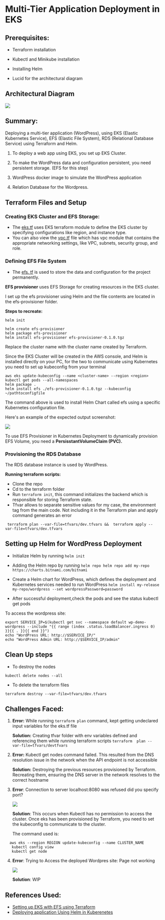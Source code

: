 # Multi-Tier Application Deployment in EKS

## Prerequisites:
- Terraform installation
- Kubectl and Minikube installation
- Installing Helm

- Lucid for the architectural diagram

## Architectural Diagram

![](terraform/templates/screenshots/diagram.jpg)

## Summary:
Deploying a multi-tier application (WordPress), using EKS (Elastic Kubernetes Service), EFS (Elastic File System), RDS (Relational Database Service) using Terraform and Helm.

1. To deploy a web app using EKS, you set up EKS Cluster.

2. To make the WordPress data and configuration persistent, you need persistent storage. (EFS for this step)

3. WordPress docker image to simulate the WordPress application

4. Relation Database for the Wordpress.

## Terraform Files and Setup

### Creating EKS Cluster and EFS Storage:

 - The [eks.tf](https://github.com/elsie-dev/7Ts/blob/main/terraform/02_eks.tf) uses EKS terraform module to define the EKS cluster by specifying configurations like region, and instance type.
 - You can also view the [vpc.tf](https://github.com/elsie-dev/7Ts/blob/main/terraform/01_vpc.tf) file which has vpc module that contains the appropriate networking settings, like VPC, subnets, security group, and role.

### Defining EFS File System

- The [efs. tf](https://github.com/elsie-dev/7Ts/blob/main/terraform/03_efs.tf) is used to store the data and configuration for the project permanently.

**EFS provisioner** uses EFS Storage for creating resources in the EKS cluster.

I set up the efs provisioner using Helm and the file contents are located in the efs-provisioner folder.

**Steps to recreate:**
```
helm init
```
```
helm create efs-provisioner
helm package efs-provisioner
helm install efs-provisioner efs-provisioner-0.1.0.tgz
```

Replace the cluster name with the cluster name created by Terraform.

Since the EKS Cluster will be created in the AWS console, and Helm is installed directly on your PC, for the two to communicate using Kubernetes you need to set up kubeconfig from your terminal

```
aws eks update-kubeconfig --name <cluster-name> --region <region>
kubectl get pods --all-namespaces
helm package .
helm install efs ./efs-provisioner-0.1.0.tgz --kubeconfig ~/pathtoconfigfile
```

The command above is used to install Helm Chart called efs using a specific Kubernetes configuration file.

Here's an example of the expected output screenshot:

![](terraform/templates/screenshots/helmefs%20deployed.JPG)

To use EFS Provisioner in Kubernetes Deployment to dynamically provision EFS Volume, you need a **PersisstantVolumeClaim (PVC).**

### Provisioning the RDS Database

The RDS database instance is used by WordPress.

**Running terraform scripts:**

- Clone the repo
- Cd to the terraform folder
- Run ```terraform init```, this command initializes the backend which is responsible for storing Terraform state.
- Tfvar allows to separate  sensitive values for my case, the environment tag from the main code. Not including it in the Terraform  plan and apply command generates an error

 ```
  terraform plan --var-file=tfvars/dev.tfvars &&  terraform apply --var-file=tfvars/dev.tfvars
 ```

## Setting up Helm for WordPress Deployment

- Initialize Helm by running ``helm init``

-  Adding the Helm repo by running ```helm repo helm repo add my-repo https://charts.bitnami.com/bitnami```

-  Create a Helm chart for WordPress, which defines the deployment and Kubernetes services needed to run WordPress  ```helm install my-release my-repo/wordpress --set wordpressPassword=password ```

- After successful deployment,check the pods and see the status
kubectl get pods

To access the wordpress site:

```
export SERVICE_IP=$(kubectl get svc --namespace default wp-demo-wordpress --include "{{ range (index .status.loadBalancer.ingress 0) }}{{ . }}{{ end }}")
echo "WordPress URL: http://$SERVICE_IP/"
echo "WordPress Admin URL: http://$SERVICE_IP/admin"
```

## Clean Up steps

- To destroy the nodes

```
kubectl delete nodes --all
```

- To delete the terraform files

```
terraform destroy --var-file=tfvars/dev.tfvars
```

## Challenges Faced:

1.  **Error:** While running ```terraform plan``` command, kept getting 
    undeclared input variables for the eks.tf file

    **Solution:** Creating tfvar folder with env variables defined and 
    referencing them while running terraform scripts ```terraform 
    plan --var-file=tfvars/devtfvars```

2.  **Error:** Kubectl get nodes command failed. This resulted from the DNS 
    resolution issue in the network when the API endpoint is not 
    accessible

    **Solution:** Destroying the previous resources provisioned by Terraform. 
    Recreating them, ensuring the DNS server in the network resolves to the correct 
    hostname

3.   **Error**: Connection to server localhost:8080 was refused did you specify port?

     ![](terraform/templates/screenshots//kubectl%20error.JPG)
     
     **Solution**: This occurs when Kubectl has no permission to 
     access the cluster. Once eks has been provisioned by Terraform, you need to set the 
     kubeconfig to communicate to the cluster.
     
     The command used is:
   ```
     aws eks --region REGION update-kubeconfig --name CLUSTER_NAME
      kubectl config view
      kubectl get node
 ```

4.   **Error**: Trying to Access the deployed Wordpres site: Page not working

       ![](terraform/templates/screenshots/wordpress%20not%20working.JPG)

     **Solution**: WIP
    
## References Used:

* [Setting up EKS with EFS using Terraform]()
* [Deploying application Using Helm in Kuberenetes](https://medium.com/avmconsulting-blog/deploying-applications-using-helm-in-kubernetes-b5c8b609e4b5)
